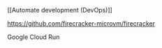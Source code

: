 [[Automate development (DevOps)]]

https://github.com/firecracker-microvm/firecracker

Google Cloud Run